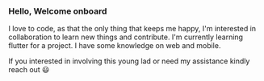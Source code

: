 ### Hello, Welcome onboard

<!--
**eribell/eribell** is a ✨ _special_ ✨ repository because its `README.md` (this file) appears on your GitHub profile.

Here are some ideas to get you started:

- 🔭 I’m currently working on ...
- 🌱 I’m currently learning ...
- 👯 I’m looking to collaborate on ...
- 🤔 I’m looking for help with ...
- 💬 Ask me about ...
- 📫 How to reach me: ...
- 😄 Pronouns: ...
- ⚡ Fun fact: ...
-->
I love to code, as that the only thing that keeps me happy, I'm interested in collaboration to learn new things and contribute.
I'm currently learning flutter for a project. I have some knowledge on web and mobile.

If you interested in involving this young lad or need my assistance kindly reach out 😃

